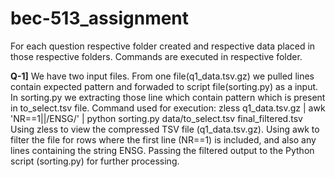 # bec-513_assignment
For each question respective folder created and respective data placed in those respective folders. Commands are executed in respective folder.

__Q-1]__  We have two input files. From one file(q1_data.tsv.gz) we pulled lines contain expected pattern and forwaded to script file(sorting.py) as a input. In sorting.py we extracting those line which contain pattern which is present in to_select.tsv file.
Command used for execution: zless q1_data.tsv.gz | awk 'NR==1||/ENSG/' | python sorting.py data/to_select.tsv final_filtered.tsv
Using zless to view the compressed TSV file (q1_data.tsv.gz).
Using awk to filter the file for rows where the first line (NR==1) is included, and also any lines containing the string ENSG.
Passing the filtered output to the Python script (sorting.py) for further processing.
